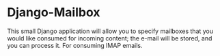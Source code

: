 # Django-Mailbox
This small Django application will allow you to specify mailboxes that you would like consumed for incoming content; the e-mail will be stored, and you can process it. For consuming IMAP emails.
